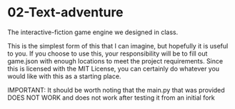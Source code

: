 # 02-Text-adventure
The interactive-fiction game engine we designed in class.

This is the simplest form of this that I can imagine, but hopefully it is useful to you. If you choose to use this, your responsibility will be to fill out game.json with enough locations to meet the project requirements. Since this is licensed with the MIT License, you can certainly do whatever you would like with this as a starting place.

IMPORTANT: It should be worth noting that the main.py that was provided DOES NOT WORK and does not work after testing it from an initial fork